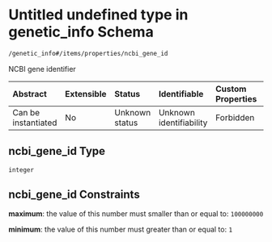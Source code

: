 # Untitled undefined type in genetic\_info Schema

```txt
/genetic_info#/items/properties/ncbi_gene_id
```

NCBI gene identifier

| Abstract            | Extensible | Status         | Identifiable            | Custom Properties | Additional Properties | Access Restrictions | Defined In                                                                               |
| :------------------ | :--------- | :------------- | :---------------------- | :---------------- | :-------------------- | :------------------ | :--------------------------------------------------------------------------------------- |
| Can be instantiated | No         | Unknown status | Unknown identifiability | Forbidden         | Allowed               | none                | [genetic\_info.schema.json\*](../../out/genetic_info.schema.json "open original schema") |

## ncbi\_gene\_id Type

`integer`

## ncbi\_gene\_id Constraints

**maximum**: the value of this number must smaller than or equal to: `100000000`

**minimum**: the value of this number must greater than or equal to: `1`
